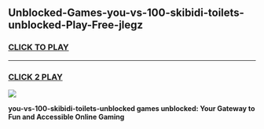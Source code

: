 
## Unblocked-Games-you-vs-100-skibidi-toilets-unblocked-Play-Free-jlegz
<h3>
<a href="https://premium76.site?title=you-vs-100-skibidi-toilets-unblocked&ref=19M">CLICK TO PLAY</a></h3>
<hr>

<h3>
<a href="https://premium76.site?title=you-vs-100-skibidi-toilets-unblocked&ref=19M">CLICK 2 PLAY</a>
  
</h3>

<a href="https://premium76.site?title=you-vs-100-skibidi-toilets-unblocked&ref=19M"><img src="https://clearcache.store/games.png"></a>


**you-vs-100-skibidi-toilets-unblocked games unblocked: Your Gateway to Fun and Accessible Online Gaming**
